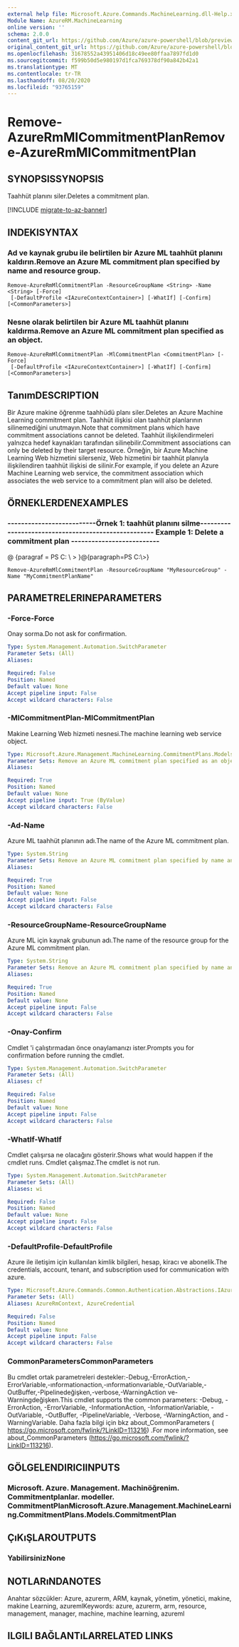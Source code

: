 ```yaml
---
external help file: Microsoft.Azure.Commands.MachineLearning.dll-Help.xml
Module Name: AzureRM.MachineLearning
online version: ''
schema: 2.0.0
content_git_url: https://github.com/Azure/azure-powershell/blob/preview/src/ResourceManager/MachineLearning/Commands.MachineLearning/help/Remove-AzureRmMlCommitmentPlan.md
original_content_git_url: https://github.com/Azure/azure-powershell/blob/preview/src/ResourceManager/MachineLearning/Commands.MachineLearning/help/Remove-AzureRmMlCommitmentPlan.md
ms.openlocfilehash: 31678552a43951406d18c49ee80ffaa7897fd1d0
ms.sourcegitcommit: f599b50d5e980197d1fca769378df90a842b42a1
ms.translationtype: MT
ms.contentlocale: tr-TR
ms.lasthandoff: 08/20/2020
ms.locfileid: "93765159"
---
```

# <span data-ttu-id="f551b-101">Remove-AzureRmMlCommitmentPlan</span><span class="sxs-lookup"><span data-stu-id="f551b-101">Remove-AzureRmMlCommitmentPlan</span></span>

## <span data-ttu-id="f551b-102">SYNOPSIS</span><span class="sxs-lookup"><span data-stu-id="f551b-102">SYNOPSIS</span></span>
<span data-ttu-id="f551b-103">Taahhüt planını siler.</span><span class="sxs-lookup"><span data-stu-id="f551b-103">Deletes a commitment plan.</span></span>

[!INCLUDE [migrate-to-az-banner](../../includes/migrate-to-az-banner.md)]

## <span data-ttu-id="f551b-104">INDEKI</span><span class="sxs-lookup"><span data-stu-id="f551b-104">SYNTAX</span></span>

### <span data-ttu-id="f551b-105">Ad ve kaynak grubu ile belirtilen bir Azure ML taahhüt planını kaldırın.</span><span class="sxs-lookup"><span data-stu-id="f551b-105">Remove an Azure ML commitment plan specified by name and resource group.</span></span>
```
Remove-AzureRmMlCommitmentPlan -ResourceGroupName <String> -Name <String> [-Force]
 [-DefaultProfile <IAzureContextContainer>] [-WhatIf] [-Confirm] [<CommonParameters>]
```

### <span data-ttu-id="f551b-106">Nesne olarak belirtilen bir Azure ML taahhüt planını kaldırma.</span><span class="sxs-lookup"><span data-stu-id="f551b-106">Remove an Azure ML commitment plan specified as an object.</span></span>
```
Remove-AzureRmMlCommitmentPlan -MlCommitmentPlan <CommitmentPlan> [-Force]
 [-DefaultProfile <IAzureContextContainer>] [-WhatIf] [-Confirm] [<CommonParameters>]
```

## <span data-ttu-id="f551b-107">Tanım</span><span class="sxs-lookup"><span data-stu-id="f551b-107">DESCRIPTION</span></span>
<span data-ttu-id="f551b-108">Bir Azure makine öğrenme taahhüdü planı siler.</span><span class="sxs-lookup"><span data-stu-id="f551b-108">Deletes an Azure Machine Learning commitment plan.</span></span> <span data-ttu-id="f551b-109">Taahhüt ilişkisi olan taahhüt planlarının silinemediğini unutmayın.</span><span class="sxs-lookup"><span data-stu-id="f551b-109">Note that commitment plans which have commitment associations cannot be deleted.</span></span> <span data-ttu-id="f551b-110">Taahhüt ilişkilendirmeleri yalnızca hedef kaynakları tarafından silinebilir.</span><span class="sxs-lookup"><span data-stu-id="f551b-110">Commitment associations can only be deleted by their target resource.</span></span> <span data-ttu-id="f551b-111">Örneğin, bir Azure Machine Learning Web hizmetini silerseniz, Web hizmetini bir taahhüt planıyla ilişkilendiren taahhüt ilişkisi de silinir.</span><span class="sxs-lookup"><span data-stu-id="f551b-111">For example, if you delete an Azure Machine Learning web service, the commitment association which associates the web service to a commitment plan will also be deleted.</span></span>

## <span data-ttu-id="f551b-112">ÖRNEKLERDEN</span><span class="sxs-lookup"><span data-stu-id="f551b-112">EXAMPLES</span></span>

### <span data-ttu-id="f551b-113">--------------------------Örnek 1: taahhüt planını silme--------------------------</span><span class="sxs-lookup"><span data-stu-id="f551b-113">--------------------------  Example 1: Delete a commitment plan  --------------------------</span></span>
<span data-ttu-id="f551b-114">@ {paragraf = PS C: \\ \> }</span><span class="sxs-lookup"><span data-stu-id="f551b-114">@{paragraph=PS C:\\\>}</span></span>





```
Remove-AzureRmMlCommitmentPlan -ResourceGroupName "MyResourceGroup" -Name "MyCommitmentPlanName"
```

## <span data-ttu-id="f551b-115">PARAMETRELERINE</span><span class="sxs-lookup"><span data-stu-id="f551b-115">PARAMETERS</span></span>

### <span data-ttu-id="f551b-116">-Force</span><span class="sxs-lookup"><span data-stu-id="f551b-116">-Force</span></span>
<span data-ttu-id="f551b-117">Onay sorma.</span><span class="sxs-lookup"><span data-stu-id="f551b-117">Do not ask for confirmation.</span></span>

```yaml
Type: System.Management.Automation.SwitchParameter
Parameter Sets: (All)
Aliases: 

Required: False
Position: Named
Default value: None
Accept pipeline input: False
Accept wildcard characters: False
```

### <span data-ttu-id="f551b-118">-MlCommitmentPlan</span><span class="sxs-lookup"><span data-stu-id="f551b-118">-MlCommitmentPlan</span></span>
<span data-ttu-id="f551b-119">Makine Learning Web hizmeti nesnesi.</span><span class="sxs-lookup"><span data-stu-id="f551b-119">The machine learning web service object.</span></span>

```yaml
Type: Microsoft.Azure.Management.MachineLearning.CommitmentPlans.Models.CommitmentPlan
Parameter Sets: Remove an Azure ML commitment plan specified as an object.
Aliases: 

Required: True
Position: Named
Default value: None
Accept pipeline input: True (ByValue)
Accept wildcard characters: False
```

### <span data-ttu-id="f551b-120">-Ad</span><span class="sxs-lookup"><span data-stu-id="f551b-120">-Name</span></span>
<span data-ttu-id="f551b-121">Azure ML taahhüt planının adı.</span><span class="sxs-lookup"><span data-stu-id="f551b-121">The name of the Azure ML commitment plan.</span></span>

```yaml
Type: System.String
Parameter Sets: Remove an Azure ML commitment plan specified by name and resource group.
Aliases: 

Required: True
Position: Named
Default value: None
Accept pipeline input: False
Accept wildcard characters: False
```

### <span data-ttu-id="f551b-122">-ResourceGroupName</span><span class="sxs-lookup"><span data-stu-id="f551b-122">-ResourceGroupName</span></span>
<span data-ttu-id="f551b-123">Azure ML için kaynak grubunun adı.</span><span class="sxs-lookup"><span data-stu-id="f551b-123">The name of the resource group for the Azure ML commitment plan.</span></span>

```yaml
Type: System.String
Parameter Sets: Remove an Azure ML commitment plan specified by name and resource group.
Aliases: 

Required: True
Position: Named
Default value: None
Accept pipeline input: False
Accept wildcard characters: False
```

### <span data-ttu-id="f551b-124">-Onay</span><span class="sxs-lookup"><span data-stu-id="f551b-124">-Confirm</span></span>
<span data-ttu-id="f551b-125">Cmdlet 'i çalıştırmadan önce onaylamanızı ister.</span><span class="sxs-lookup"><span data-stu-id="f551b-125">Prompts you for confirmation before running the cmdlet.</span></span>

```yaml
Type: System.Management.Automation.SwitchParameter
Parameter Sets: (All)
Aliases: cf

Required: False
Position: Named
Default value: None
Accept pipeline input: False
Accept wildcard characters: False
```

### <span data-ttu-id="f551b-126">-WhatIf</span><span class="sxs-lookup"><span data-stu-id="f551b-126">-WhatIf</span></span>
<span data-ttu-id="f551b-127">Cmdlet çalışırsa ne olacağını gösterir.</span><span class="sxs-lookup"><span data-stu-id="f551b-127">Shows what would happen if the cmdlet runs.</span></span> <span data-ttu-id="f551b-128">Cmdlet çalışmaz.</span><span class="sxs-lookup"><span data-stu-id="f551b-128">The cmdlet is not run.</span></span>

```yaml
Type: System.Management.Automation.SwitchParameter
Parameter Sets: (All)
Aliases: wi

Required: False
Position: Named
Default value: None
Accept pipeline input: False
Accept wildcard characters: False
```

### <span data-ttu-id="f551b-129">-DefaultProfile</span><span class="sxs-lookup"><span data-stu-id="f551b-129">-DefaultProfile</span></span>
<span data-ttu-id="f551b-130">Azure ile iletişim için kullanılan kimlik bilgileri, hesap, kiracı ve abonelik.</span><span class="sxs-lookup"><span data-stu-id="f551b-130">The credentials, account, tenant, and subscription used for communication with azure.</span></span>

```yaml
Type: Microsoft.Azure.Commands.Common.Authentication.Abstractions.IAzureContextContainer
Parameter Sets: (All)
Aliases: AzureRmContext, AzureCredential

Required: False
Position: Named
Default value: None
Accept pipeline input: False
Accept wildcard characters: False
```

### <span data-ttu-id="f551b-131">CommonParameters</span><span class="sxs-lookup"><span data-stu-id="f551b-131">CommonParameters</span></span>
<span data-ttu-id="f551b-132">Bu cmdlet ortak parametreleri destekler:-Debug,-ErrorAction,-ErrorVariable,-ınformationaction,-ınformationvariable,-OutVariable,-OutBuffer,-Pipelinedeğişken,-verbose,-WarningAction ve-Warningdeğişken.</span><span class="sxs-lookup"><span data-stu-id="f551b-132">This cmdlet supports the common parameters: -Debug, -ErrorAction, -ErrorVariable, -InformationAction, -InformationVariable, -OutVariable, -OutBuffer, -PipelineVariable, -Verbose, -WarningAction, and -WarningVariable.</span></span> <span data-ttu-id="f551b-133">Daha fazla bilgi için bkz about_CommonParameters ( https://go.microsoft.com/fwlink/?LinkID=113216) .</span><span class="sxs-lookup"><span data-stu-id="f551b-133">For more information, see about_CommonParameters (https://go.microsoft.com/fwlink/?LinkID=113216).</span></span>

## <span data-ttu-id="f551b-134">GÖLGELENDIRICI</span><span class="sxs-lookup"><span data-stu-id="f551b-134">INPUTS</span></span>

### <span data-ttu-id="f551b-135">Microsoft. Azure. Management. Machinöğrenim. Commitmentplanlar. modeller. CommitmentPlan</span><span class="sxs-lookup"><span data-stu-id="f551b-135">Microsoft.Azure.Management.MachineLearning.CommitmentPlans.Models.CommitmentPlan</span></span>

## <span data-ttu-id="f551b-136">ÇıKıŞLAR</span><span class="sxs-lookup"><span data-stu-id="f551b-136">OUTPUTS</span></span>

### <span data-ttu-id="f551b-137">Yabilirsiniz</span><span class="sxs-lookup"><span data-stu-id="f551b-137">None</span></span>

## <span data-ttu-id="f551b-138">NOTLARıNDA</span><span class="sxs-lookup"><span data-stu-id="f551b-138">NOTES</span></span>
<span data-ttu-id="f551b-139">Anahtar sözcükler: Azure, azurerm, ARM, kaynak, yönetim, yönetici, makine, makine Learning, azureml</span><span class="sxs-lookup"><span data-stu-id="f551b-139">Keywords: azure, azurerm, arm, resource, management, manager, machine, machine learning, azureml</span></span>

## <span data-ttu-id="f551b-140">ILGILI BAĞLANTıLAR</span><span class="sxs-lookup"><span data-stu-id="f551b-140">RELATED LINKS</span></span>

